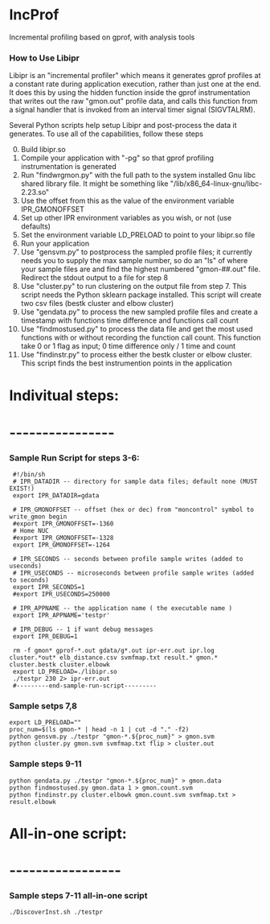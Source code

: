 # IncProf
Incremental profiling based on gprof, with analysis tools


### How to Use Libipr

Libipr is an "incremental profiler" which means it generates gprof profiles
at a constant rate during application execution, rather than just one at 
the end. It does this by using the hidden function inside the gprof 
instrumentation that writes out the raw "gmon.out" profile data, and calls
this function from a signal handler that is invoked from an interval timer
signal (SIGVTALRM). 

Several Python scripts help setup Libipr and post-process the data it 
generates. To use all of the capabilities, follow these steps

0. Build libipr.so
1. Compile your application with "-pg" so that gprof profiling instrumentation
   is generated
2. Run "findwrgmon.py" with the full path to the system installed Gnu libc
   shared library file. It might be something like 
   "/lib/x86_64-linux-gnu/libc-2.23.so"
3. Use the offset from this as the value of the environment variable 
   IPR_GMONOFFSET
4. Set up other IPR environment variables as you wish, or not (use defaults)
5. Set the environment variable LD_PRELOAD to point to your libipr.so file
6. Run your application
7. Use "gensvm.py" to postprocess the sampled profile files; it currently needs
   you to supply the max sample number, so do an "ls" of where your sample
   files are and find the highest numbered "gmon-##.out" file. Redirect the 
   stdout output to a file for step 8
8. Use "cluster.py" to run clustering on the output file from step 7. This 
   script needs the Python sklearn package installed. This script will create
   two csv files (bestk cluster and elbow cluster)
9. Use "gendata.py" to process the new sampled profile files and create a 
   timestamp with functions time difference and functions call count
10. Use "findmostused.py" to process the data file and get the most used 
    functions with or without recording the function call count. This 
    function take 0 or 1 flag as input; 0 time difference only / 1 time and count 
11. Use "findinstr.py" to process either the bestk cluster or elbow cluster. This 
    script finds the best instrumention points in the application


# Indivitual steps:
# ----------------

### Sample Run Script for steps 3-6:
```
 #!/bin/sh
 # IPR_DATADIR -- directory for sample data files; default none (MUST EXIST!)
 export IPR_DATADIR=gdata

 # IPR_GMONOFFSET -- offset (hex or dec) from "moncontrol" symbol to write_gmon begin
 #export IPR_GMONOFFSET=-1360
 # Home NUC
 #export IPR_GMONOFFSET=-1328
 export IPR_GMONOFFSET=-1264

 # IPR_SECONDS -- seconds between profile sample writes (added to useconds)
 # IPR_USECONDS -- microseconds between profile sample writes (added to seconds)
 export IPR_SECONDS=1
 #export IPR_USECONDS=250000

 # IPR_APPNAME -- the application name ( the executable name )
 export IPR_APPNAME='testpr'

 # IPR_DEBUG -- 1 if want debug messages
 export IPR_DEBUG=1

 rm -f gmon* gprof-*.out gdata/g*.out ipr-err.out ipr.log cluster.*out* elb_distance.csv svmfmap.txt result.* gmon.* cluster.bestk cluster.elbowk
 export LD_PRELOAD=./libipr.so
 ./testpr 230 2> ipr-err.out
 #---------end-sample-run-script---------
```

### Sample setps 7,8
```
export LD_PRELOAD=""
proc_num=$(ls gmon-* | head -n 1 | cut -d "." -f2)
python gensvm.py ./testpr "gmon-*.${proc_num}" > gmon.svm
python cluster.py gmon.svm svmfmap.txt flip > cluster.out
```

### Sample steps 9-11
```
python gendata.py ./testpr "gmon-*.${proc_num}" > gmon.data
python findmostused.py gmon.data 1 > gmon.count.svm
python findinstr.py cluster.elbowk gmon.count.svm svmfmap.txt > result.elbowk
```


# All-in-one script:
# -----------------

### Sample steps 7-11 all-in-one script
```
./DiscoverInst.sh ./testpr
```

